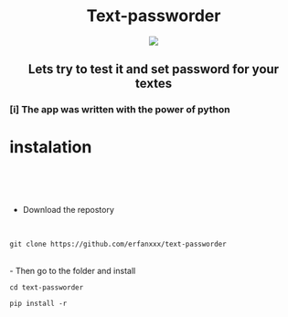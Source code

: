 <h1 align="center">Text-passworder</h1>

<p align="center"><img src="https://www.seculore.com/hs-fs/hubfs/Images/Active%20Images/Webinar%20Images/Secure%20Communications.jpeg?width=640&height=350&name=Secure%20Communications.jpeg"/></p>

<h2 align="center">Lets try to test it and set password for your textes</h2>



### [i] The app was written with the power of python

# instalation

<br><br><br>

- Download the repostory
 
<br>

```
git clone https://github.com/erfanxxx/text-passworder

```
<br>
- Then go to the folder and install

```
cd text-passworder

pip install -r



